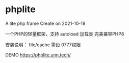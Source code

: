 # phplite
A lite php frame
Create on 2021-10-19

一个PHP的轻量框架，支持 autoload 加载类
完美兼容PHP8


安装说明：
file/cache  需设 0777权限

DEMO
https://phplite.unn.tech/

